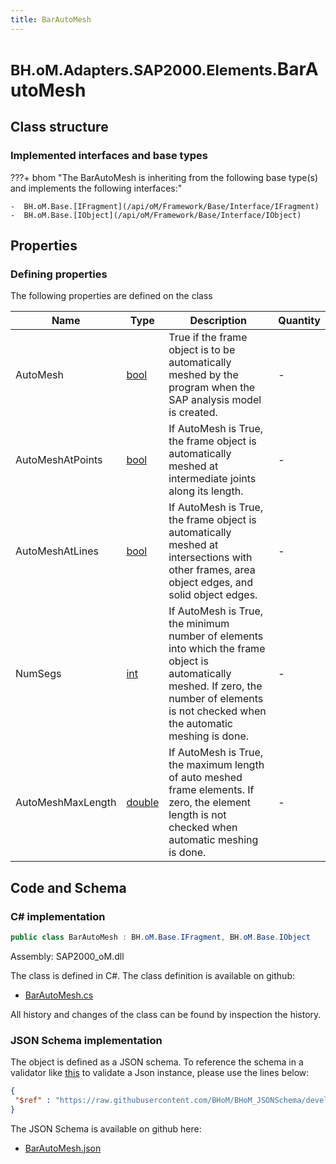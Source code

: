 ```yaml
---
title: BarAutoMesh
---
```


# <small>BH.oM.Adapters.SAP2000.Elements.</small>**BarAutoMesh**



## Class structure

### Implemented interfaces and base types

???+ bhom "The BarAutoMesh is inheriting from the following base type(s) and implements the following interfaces:"

    -  BH.oM.Base.[IFragment](/api/oM/Framework/Base/Interface/IFragment)
    -  BH.oM.Base.[IObject](/api/oM/Framework/Base/Interface/IObject)


## Properties



### Defining properties

The following properties are defined on the class

| Name             | Type             | Description      | Quantity         |
|------------------|------------------|------------------|------------------|
| AutoMesh | [bool](https://learn.microsoft.com/en-us/dotnet/api/System.Boolean?view=netstandard-2.0) | True if the frame object is to be automatically meshed by the program when the SAP analysis model is created. | - |
| AutoMeshAtPoints | [bool](https://learn.microsoft.com/en-us/dotnet/api/System.Boolean?view=netstandard-2.0) | If AutoMesh is True, the frame object is automatically meshed at intermediate joints along its length. | - |
| AutoMeshAtLines | [bool](https://learn.microsoft.com/en-us/dotnet/api/System.Boolean?view=netstandard-2.0) | If AutoMesh is True, the frame object is automatically meshed at intersections with other frames, area object edges, and solid object edges. | - |
| NumSegs | [int](https://learn.microsoft.com/en-us/dotnet/api/System.Int32?view=netstandard-2.0) | If AutoMesh is True, the minimum number of elements into which the frame object is automatically meshed. If zero, the number of elements is not checked when the automatic meshing is done. | - |
| AutoMeshMaxLength | [double](https://learn.microsoft.com/en-us/dotnet/api/System.Double?view=netstandard-2.0) | If AutoMesh is True, the maximum length of auto meshed frame elements. If zero, the element length is not checked when automatic meshing is done. | - |


## Code and Schema

### C# implementation

``` C# title="C#"
public class BarAutoMesh : BH.oM.Base.IFragment, BH.oM.Base.IObject
```

Assembly: SAP2000_oM.dll

The class is defined in C#. The class definition is available on github:

- [BarAutoMesh.cs](https://github.com/BHoM/SAP2000_Toolkit/blob/develop/SAP2000_oM/Fragments\BarAutoMesh.cs)

All history and changes of the class can be found by inspection the history.
### JSON Schema implementation

The object is defined as a JSON schema. To reference the schema in a validator like [this](https://www.jsonschemavalidator.net/) to validate a Json instance, please use the lines below:

``` json title="JSON Schema"
{
 "$ref" : "https://raw.githubusercontent.com/BHoM/BHoM_JSONSchema/develop/SAP2000_oM/Elements/BarAutoMesh.json"
}
```

The JSON Schema is available on github here:

- [BarAutoMesh.json](https://github.com/BHoM/BHoM_JSONSchema/blob/develop/SAP2000_oM/Elements/BarAutoMesh.json)
